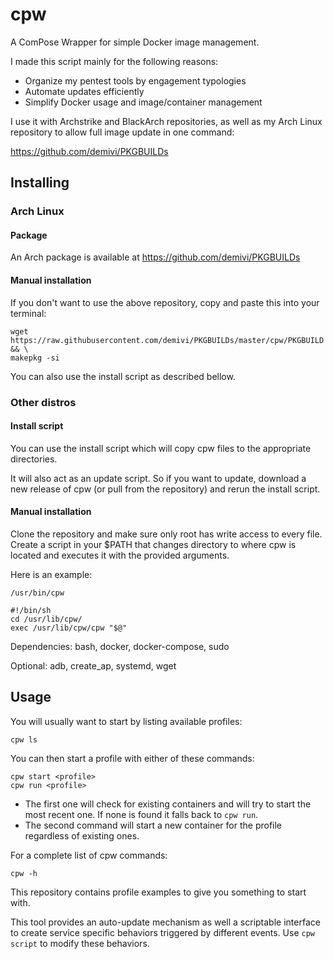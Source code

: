 # cpw

A ComPose Wrapper for simple Docker image management.

I made this script mainly for the following reasons:
- Organize my pentest tools by engagement typologies
- Automate updates efficiently
- Simplify Docker usage and image/container management

I use it with Archstrike and BlackArch repositories, as well as my Arch Linux repository to allow full image update in one command:

https://github.com/demivi/PKGBUILDs

## Installing

### Arch Linux

#### Package

An Arch package is available at https://github.com/demivi/PKGBUILDs

#### Manual installation

If you don't want to use the above repository, copy and paste this into your terminal:
```
wget https://raw.githubusercontent.com/demivi/PKGBUILDs/master/cpw/PKGBUILD && \
makepkg -si
```

You can also use the install script as described bellow.

### Other distros

#### Install script

You can use the install script which will copy cpw files to the appropriate directories.

It will also act as an update script. So if you want to update, download a new release of cpw (or pull from the repository) and rerun the install script.

#### Manual installation

Clone the repository and make sure only root has write access to every file. Create a script in your $PATH that changes directory to where cpw is located and executes it with the provided arguments.

Here is an example:

`/usr/bin/cpw`
```
#!/bin/sh
cd /usr/lib/cpw/
exec /usr/lib/cpw/cpw "$@"
```

Dependencies: bash, docker, docker-compose, sudo

Optional: adb, create_ap, systemd, wget

## Usage

You will usually want to start by listing available profiles:
```
cpw ls
```

You can then start a profile with either of these commands:
```
cpw start <profile>
cpw run <profile>
```

- The first one will check for existing containers and will try to start the most recent one. If none is found it falls back to `cpw run`.
- The second command will start a new container for the profile regardless of existing ones.

For a complete list of cpw commands:
```
cpw -h
```

This repository contains profile examples to give you something to start with.

This tool provides an auto-update mechanism as well a scriptable interface to create service specific behaviors triggered by different events. Use `cpw script` to modify these behaviors.
